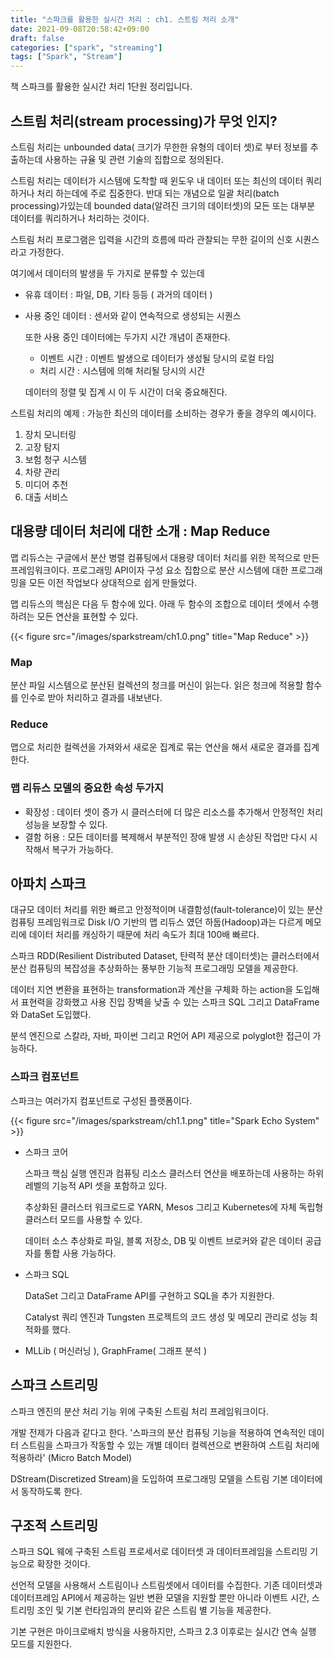 ```yaml
---
title: "스파크를 활용한 실시간 처리 : ch1. 스트림 처리 소개"
date: 2021-09-08T20:58:42+09:00
draft: false
categories: ["spark", "streaming"]
tags: ["Spark", "Stream"]
---
```


책 스파크를 활용한 실시간 처리 1단원 정리입니다.

## 스트림 처리(stream processing)가 무엇 인지?

스트림 처리는 unbounded data( 크기가 무한한 유형의 데이터 셋)로 부터 정보를 추출하는데 사용하는 규율 및 관련 기술의 집합으로 정의된다.

스트림 처리는 데이터가 시스템에 도착할 때 윈도우 내 데이터 또는 최신의 데이터 쿼리하거나 처리 하는데에 주로 집중한다. 반대 되는 개념으로 일괄 처리(batch processing)가있는데 bounded data(알려진 크기의 데이터셋)의 모든 또는 대부분 데이터를 쿼리하거나 처리하는 것이다.

스트림 처리 프로그램은 입력을 시간의 흐름에 따라 관찰되는 무한 길이의 신호 시퀀스라고 가정한다.

여기에서 데이터의 발생을 두 가지로 분류할 수 있는데 

- 유휴 데이터 : 파일, DB, 기타 등등 ( 과거의 데이터 )
- 사용 중인 데이터 : 센서와 같이 연속적으로 생성되는 시퀀스

    또한 사용 중인 데이터에는 두가지 시간 개념이 존재한다. 

    - 이벤트 시간 : 이벤트 발생으로 데이터가 생성될 당시의 로컬 타임
    - 처리 시간 : 시스템에 의해 처리될 당시의 시간

    데이터의 정렬 및 집계 시 이 두 시간이 더욱 중요해진다.

스트림 처리의 예제 : 가능한 최신의 데이터를 소비하는 경우가 좋을 경우의 예시이다.

1. 장치 모니터링
2. 고장 탐지
3. 보험 청구 시스템
4. 차량 관리
5. 미디어 추천
6. 대출 서비스 

## 대용량 데이터 처리에 대한 소개 : Map Reduce

맵 리듀스는 구글에서 분산 병렬 컴퓨팅에서 대용량 데이터  처리를 위한 목적으로 만든 프레임워크이다. 프로그래밍 API이자 구성 요소 집합으로 분산 시스템에 대한 프로그래밍을 모든 이전 작업보다 상대적으로 쉽게 만들었다. 

맵 리듀스의 핵심은 다음 두 함수에 있다. 아래 두 함수의 조합으로 데이터 셋에서 수행하려는 모든 연산을 표현할 수 있다.

{{< figure src="/images/sparkstream/ch1.0.png" title="Map Reduce" >}}

### Map

분산 파일 시스템으로 분산된 컬렉션의 청크를 머신이 읽는다. 읽은 청크에 적용할 함수를 인수로 받아 처리하고 결과를 내보낸다.

### Reduce

맵으로 처리한 컬렉션을 가져와서 새로운 집계로 묶는 연산을 해서 새로운 결과를 집계한다. 

### 맵 리듀스 모델의 중요한 속성 두가지

- 확장성 : 데이터 셋이 증가 시 클러스터에 더 많은 리소스를 추가해서 안정적인 처리 성능을 보장할 수 있다.
- 결함 허용 : 모든 데이터를 복제해서 부분적인 장애 발생 시 손상된 작업만 다시 시작해서 복구가 가능하다.

## 아파치 스파크

대규모 데이터 처리를 위한 빠르고 안정적이며 내결함성(fault-tolerance)이 있는 분산 컴퓨팅 프레임워크로 Disk I/O 기반의 맵 리듀스 였던 하둡(Hadoop)과는 다르게 메모리에 데이터 처리를 캐싱하기 때문에 처리 속도가 최대 100배 빠르다. 

스파크 RDD(Resilient Distributed Dataset, 탄력적 분산 데이터셋)는 클러스터에서 분산 컴퓨팅의 복잡성을 추상화하는 풍부한 기능적 프로그래밍 모델을 제공한다.

데이터 지연 변환을 표현하는 transformation과 계산을 구체화 하는 action을 도입해서 표현력을 강화했고 사용 진입 장벽을 낮출 수 있는 스파크 SQL 그리고 DataFrame와 DataSet 도입했다.

분석 엔진으로 스칼라, 자바, 파이썬 그리고 R언어 API 제공으로 polyglot한 접근이 가능하다.

### 스파크 컴포넌트

스파크는 여러가지 컴포넌트로 구성된 플랫폼이다.

{{< figure src="/images/sparkstream/ch1.1.png" title="Spark Echo System" >}}

- 스파크 코어

    스파크 핵심 실행 엔진과 컴퓨팅 리소스 클러스터 연산을 배포하는데 사용하는 하위 레벨의 기능적 API 셋을 포함하고 있다. 

    추상화된 클러스터 워크로드로 YARN, Mesos 그리고 Kubernetes에 자체 독립형 클러스터 모드를 사용할 수 있다.

    데이터 소스 추상화로 파일, 블록 저장소, DB 및 이벤트 브로커와 같은 데이터 공급자를 통합 사용 가능하다.

- 스파크 SQL

    DataSet 그리고 DataFrame API를 구현하고 SQL을 추가 지원한다. 

    Catalyst 쿼리 엔진과 Tungsten 프로젝트의 코드 생성 및 메모리 관리로 성능 최적화를 했다.

- MLLib ( 머신러닝 ), GraphFrame( 그래프 분석 )

## 스파크 스트리밍

스파크 엔진의 분산 처리 기능 위에 구축된 스트림 처리 프레임워크이다.

개발 전제가 다음과 같다고 한다. '스파크의 분산 컴퓨팅 기능을 적용하여 연속적인 데이터 스트림을 스파크가 작동할 수 있는 개별 데이터 컬렉션으로 변환하여 스트림 처리에 적용하라' (Micro Batch Model)

DStream(Discretized Stream)을 도입하여 프로그래밍 모델을 스트림 기본 데이터에서 동작하도록 한다.

## 구조적 스트리밍

스파크 SQL 웨에 구축된 스트림 프로세서로 데이터셋 과 데이터프레임을 스트리밍 기능으로 확장한 것이다.

선언적 모델을 사용해서 스트림이나 스트림셋에서 데이터를 수집한다. 기존 데이터셋과 데이터프레임 API에서 제공하는 일반 변환 모델을 지원할 뿐만 아니라 이벤트 시간, 스트리밍 조인 및 기본 런타임과의 분리와 같은 스트림 별 기능을 제공한다.

기본 구현은 마이크로배치 방식을 사용하지만, 스파크 2.3 이후로는 실시간 연속 실행 모드를 지원한다.